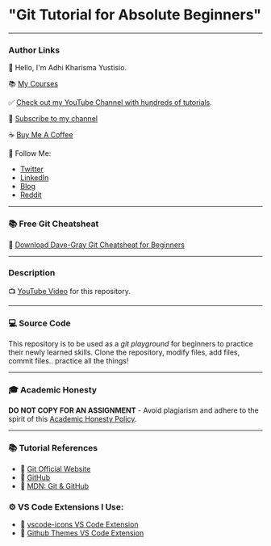 # "Git Tutorial for Absolute Beginners"

---

### Author Links

👋 Hello, I'm Adhi Kharisma Yustisio.

📚 [My Courses](https://.../)

✅ [Check out my YouTube Channel with hundreds of tutorials](https://www.youtube.com/...).

🚩 [Subscribe to my channel](https://bit.ly/...)

☕ [Buy Me A Coffee](https://buymeacoffee.com/...)

🚀 Follow Me:

- [Twitter](https://twitter.com/...)
- [LinkedIn](https://www.linkedin.com/in/adhikharisma-yustisio)
- [Blog](https://....com)
- [Reddit](https://www.reddit.com/user/...)

---

### 📚 Free Git Cheatsheat

🔗 [Download Dave-Gray Git Cheatsheat for Beginners](https://courses.davegray.codes/git-cheatsheet-for-beginners)

---

### Description

📺 [YouTube Video](https://youtu.be/CvUiKWv2-C0) for this repository.

---

### 💻 Source Code

This repository is to be used as a _git playground_ for beginners to practice their newly learned skills. Clone the repository, modify files, add files, commit files.. practice all the things!

---

### 🎓 Academic Honesty

**DO NOT COPY FOR AN ASSIGNMENT** - Avoid plagiarism and adhere to the spirit of this [Academic Honesty Policy](https://www.freecodecamp.org/news/academic-honesty-policy/).

---

### 📚 Tutorial References

- 🔗 [Git Official Website](https://git-scm.com/)
- 🔗 [GitHub](https://github.com/)
- 🔗 [MDN: Git & GitHub](https://developer.mozilla.org/en-US/docs/Learn/Tools_and_testing/GitHub)

### ⚙ VS Code Extensions I Use:

- 🔗 [vscode-icons VS Code Extension](https://marketplace.visualstudio.com/items?itemName=vscode-icons-team.vscode-icons)
- 🔗 [Github Themes VS Code Extension](https://marketplace.visualstudio.com/items?itemName=GitHub.github-vscode-theme)
